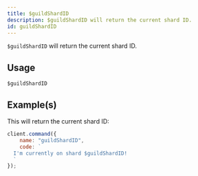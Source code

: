 ```yaml
---
title: $guildShardID
description: $guildShardID will return the current shard ID.
id: guildShardID
---
```


`$guildShardID` will return the current shard ID.

## Usage

```aoi
$guildShardID
```

## Example(s)

This will return the current shard ID:

```javascript
client.command({
    name: "guildShardID",
    code: `
  I'm currently on shard $guildShardID!
  `
});
```
